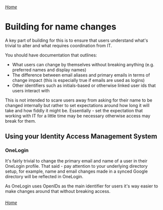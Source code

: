 ###### [Home](https://gleeblezoid.github.io/Being-Me-With-IT/)

# Building for name changes

A key part of building for this is to ensure that users understand what's trivial to alter and what requires coordination from IT.

You should have documentation that outlines:
- What users can change by themselves without breaking anything (e.g. preferred names and display names)
- The difference between email aliases and primary emails in terms of change impact (this is especially true if emails are used as logins)
- Other identifiers such as initials-based or otherwise linked user ids that users interact with

This is not intended to scare users away from asking for their name to be changed internally but rather to set expectations around how long it will take and how fiddly it might be. Essentially - set the expectation that working with IT for a little time may be necessary otherwise access may break for them.

## Using your Identity Access Management System

### OneLogin

It's fairly trivial to change the primary email and name of a user in their OneLogin profile. That said - pay attention to your underlying directory setup, for example, name and email changes made in a synced Google directory will be reflected in OneLogin. 

As OneLogin uses OpenIDs as the main identifier for users it's way easier to make changes around that without breaking access.


###### [Home](https://gleeblezoid.github.io/Being-Me-With-IT/)
